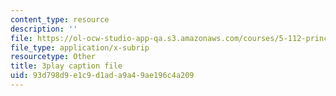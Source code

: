 ```yaml
---
content_type: resource
description: ''
file: https://ol-ocw-studio-app-qa.s3.amazonaws.com/courses/5-112-principles-of-chemical-science-fall-2005/93d798d9e1c9d1ada9a49ae196c4a209_oLbTUpxhE24.srt
file_type: application/x-subrip
resourcetype: Other
title: 3play caption file
uid: 93d798d9-e1c9-d1ad-a9a4-9ae196c4a209
---
```

